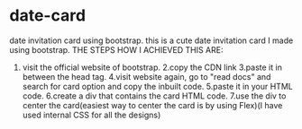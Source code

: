 # date-card
date invitation card using bootstrap.
this is a cute date invitation card I made using bootstrap.
THE STEPS HOW I ACHIEVED THIS ARE:
1. visit the official website of bootstrap.
2.copy the CDN link
3.paste it in between the head tag.
4.visit website again, go to "read docs" and search for card option and copy the inbuilt code.
5.paste it in your HTML code.
6.create a div that contains the card HTML code.
7.use the div to center the card(easiest way to center the card is by using Flex)(I have used internal CSS for all the designs)
